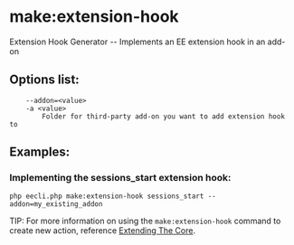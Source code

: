 # make:extension-hook

Extension Hook Generator -- Implements an EE extension hook in an add-on

## Options list:

```
    --addon=<value>
    -a <value>
        Folder for third-party add-on you want to add extension hook to
```

## Examples:

### Implementing the sessions_start extension hook:

`php eecli.php make:extension-hook sessions_start --addon=my_existing_addon`

TIP: For more information on using the `make:extension-hook` command to create new action, reference [Extending The Core](development/extensions.md).

